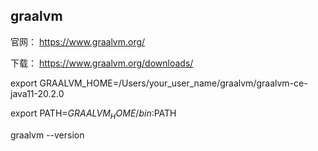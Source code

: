 ## graalvm
官网：
https://www.graalvm.org/

下载：
https://www.graalvm.org/downloads/


export GRAALVM_HOME=/Users/your_user_name/graalvm/graalvm-ce-java11-20.2.0

export PATH=$GRAALVM_HOME/bin:$PATH

graalvm --version